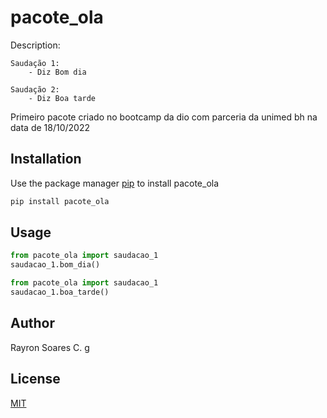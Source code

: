 # pacote_ola

Description:

	Saudação 1:
		- Diz Bom dia

	Saudação 2:
		- Diz Boa tarde


Primeiro pacote criado no bootcamp da dio com parceria da unimed bh na data de 18/10/2022

## Installation

Use the package manager [pip](https://pip.pypa.io/en/stable/) to install pacote_ola

```bash
pip install pacote_ola
```

## Usage

```python
from pacote_ola import saudacao_1
saudacao_1.bom_dia()

from pacote_ola import saudacao_1
saudacao_1.boa_tarde()
```

## Author
Rayron Soares C.
g
## License
[MIT](https://choosealicense.com/licenses/mit/)